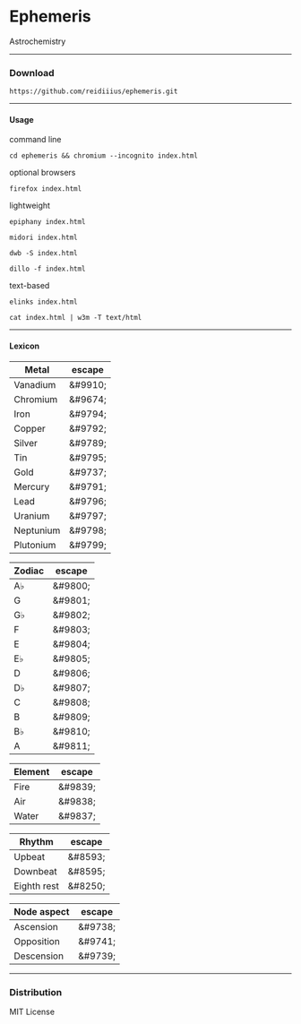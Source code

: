 ﻿Ephemeris
=========
Astrochemistry

---

### Download

    https://github.com/reidiiius/ephemeris.git

---

#### Usage
command line

    cd ephemeris && chromium --incognito index.html

optional browsers

    firefox index.html

lightweight

    epiphany index.html

    midori index.html

    dwb -S index.html

    dillo -f index.html

text-based

    elinks index.html

    cat index.html | w3m -T text/html

---

#### Lexicon

 Metal | escape |
-------|--------|
 Vanadium | &amp;#9910; |
 Chromium | &amp;#9674; |
 Iron | &amp;#9794; |
 Copper | &amp;#9792; |
 Silver | &amp;#9789; |
 Tin | &amp;#9795; |
 Gold | &amp;#9737; |
 Mercury | &amp;#9791; |
 Lead | &amp;#9796; |
 Uranium | &amp;#9797; |
 Neptunium | &amp;#9798; |
 Plutonium | &amp;#9799; |

 Zodiac | escape |
---------|--------|
 A&#9837; | &amp;#9800; |
 G | &amp;#9801; |
 G&#9837; | &amp;#9802; |
 F | &amp;#9803; |
 E | &amp;#9804; |
 E&#9837; | &amp;#9805; |
 D | &amp;#9806; |
 D&#9837; | &amp;#9807; |
 C | &amp;#9808; |
 B | &amp;#9809; |
 B&#9837; | &amp;#9810; |
 A | &amp;#9811; |

 Element | escape |
---------|--------|
 Fire | &amp;#9839; |
 Air | &amp;#9838; |
 Water | &amp;#9837; |

 Rhythm | escape |
---------|--------|
 Upbeat | &amp;#8593; |
 Downbeat | &amp;#8595; |
 Eighth rest | &amp;#8250; |

 Node aspect | escape |
-------------|--------|
 Ascension | &amp;#9738; |
 Opposition | &amp;#9741; |
 Descension | &amp;#9739; |

---

### Distribution
MIT License

